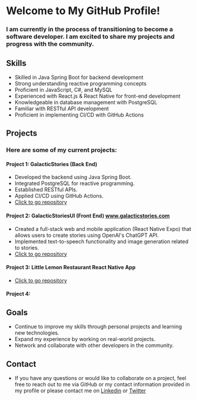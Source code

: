 # Welcome to My GitHub Profile!

### I am currently in the process of transitioning to become a software developer. I am excited to share my projects and progress with the community.

## Skills
- Skilled in Java Spring Boot for backend development
- Strong understanding reactive programming concepts
- Proficient in JavaScript, C#, and MySQL
- Experienced with React.js & React Native for front-end development
- Knowledgeable in database management with PostgreSQL
- Familiar with RESTful API development
- Proficient in implementing CI/CD with GitHub Actions

## Projects
### Here are some of my current projects:

#### Project 1: GalacticStories (Back End) 
- Developed the backend using Java Spring Boot.
- Integrated PostgreSQL for reactive programming.
- Established RESTful APIs.
- Applied CI/CD using GitHub Actions.
- [Click to go repository](https://github.com/mertkilix/GalacticStories)

#### Project 2: GalacticStoriesUI (Front End) www.galacticstories.com
- Created a full-stack web and mobile application (React Native Expo) that allows users to create stories using OpenAI's ChatGPT API.
- Implemented text-to-speech functionality and image generation related to stories.
- [Click to go repository](https://github.com/mertkilix/GalacticStoriesUI)

#### Project 3: Little Lemon Restaurant React Native App
- [Click to go repository](https://github.com/mertkilix/little-lemon)

#### Project 4: 

## Goals
- Continue to improve my skills through personal projects and learning new technologies.
- Expand my experience by working on real-world projects.
- Network and collaborate with other developers in the community.

## Contact
- If you have any questions or would like to collaborate on a project, feel free to reach out to me via GitHub or my contact information provided in my profile or please contact me on [Linkedin](https://www.linkedin.com/in/mertkilix/) or [Twitter](https://www.twitter.com/mertkilix/)

